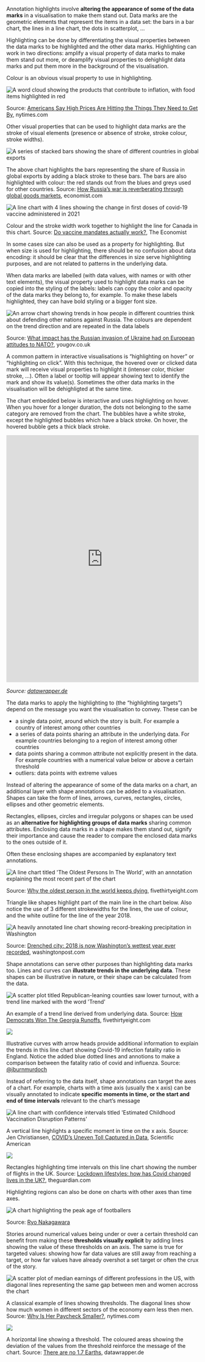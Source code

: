 Annotation highlights involve **altering the appearance of some of the data marks** in a visualisation to make them stand out. Data marks are the geometric elements that represent the items in a data set: the bars in a bar chart, the lines in a line chart, the dots in scatterplot, ...

Highlighting can be done by differentiating the visual properties between the data marks to be highlighted and the other data marks. Highlighting can work in two directions: amplify a visual property of data marks to make them stand out more, or deamplify visual properties to dehighlight data marks and put them more in the background of the visualisation.

Colour is an obvious visual property to use in highlighting. 

![A word cloud showing the products that contribute to inflation, with food items highlighted in red](Visual%20annotations%20589ebcc4e0024634956566d2e144385f/highlighting-nytimes.png)

Source: [Americans Say High Prices Are Hitting the Things They Need to Get By](https://www.nytimes.com/interactive/2022/03/09/upshot/where-americans-have-noticed-inflation.html), nytimes.com

Other visual properties that can be used to highlight data marks are the stroke of visual elements (presence or absence of stroke, stroke colour, stroke widths).

![A series of stacked bars showing the share of different countries in global exports](Visual%20annotations%20589ebcc4e0024634956566d2e144385f/stroke-highlighting-economist.png)

The above chart highlights the bars representing the share of Russia in global exports by adding a black stroke to these bars. The bars are also highlighted with colour: the red stands out from the blues and greys used for other countries. Source: [How Russia’s war is reverberating through global goods markets](https://www.economist.com/graphic-detail/2022/03/16/how-russias-war-is-reverberating-through-global-goods-markets), economist.com

![A line chart with 4 lines showing the change in first doses of covid-19 vaccine administered in 2021](Visual%20annotations%20589ebcc4e0024634956566d2e144385f/outline-economist.png)

Colour and the stroke width work together to highlight the line for Canada in this chart. Source: [Do vaccine mandates actually work?](https://www.economist.com/graphic-detail/2022/01/22/do-vaccine-mandates-actually-work), The Economist

In some cases size can also be used as a property for highlighting. But when size is used for highlighting, there should be no confusion about data encoding: it should be clear that the differences in size serve highlighting purposes, and are not related to patterns in the underlying data.

When data marks are labelled (with data values, with names or with other text elements), the visual property used to highlight data marks can be copied into the styling of the labels: labels can copy the color and opacity of the data marks they belong to, for example. To make these labels highlighted, they can have bold styling or a bigger font size.

![An arrow chart showing trends in how people in different countries think about defending other nations against Russia. The colours are dependent on the trend direction and are repeated in the data labels](Visual%20annotations%20589ebcc4e0024634956566d2e144385f/colour-highlighting-yougov.png)

Source: [What impact has the Russian invasion of Ukraine had on European attitudes to NATO?](https://yougov.co.uk/topics/international/articles-reports/2022/03/16/what-impact-has-russian-invasion-ukraine-had-europ), yougov.co.uk

A common pattern in interactive visualisations is “highlighting on hover” or “highlighting on click”. With this technique, the hovered over or clicked data mark will receive visual properties to highlight it (intenser color, thicker stroke, ...). Often a label or tooltip will appear showing text to identify the mark and show its value(s). Sometimes the other data marks in the visualisation will be dehighligted at the same time.

The chart embedded below is interactive and uses highlighting on hover. When you hover for a longer duration, the dots not belonging to the same category are removed from the chart. The bubbles have a white stroke, except the highlighted bubbles which have a black stroke. On hover, the hovered bubble gets a thick black stroke. 

<iframe title="Higher Risk of Job Automation in Lower Paying Jobs" aria-label="Scatter Plot" id="datawrapper-chart-6LGaa" src="https://datawrapper.dwcdn.net/6LGaa/1/" scrolling="no" frameborder="0" style="border: none;" width="100%" height="647" data-external="1"></iframe>

_Source: [datawrapper.de](https://academy.datawrapper.de/article/148-examples-of-datawrapper-scatter-plots)_

The data marks to apply the highlighting to (the “highlighting targets”) depend on the message you want the visualisation to convey. These can be

- a single data point, around which the story is built. For example a country of interest among other countries
- a series of data points sharing an attribute in the underlying data. For example countries belonging to a region of interest among other countries
- data points sharing a common attribute not explicitly present in the data. For example countries with a numerical value below or above a certain threshold
- outliers: data points with extreme values

Instead of altering the appearance of some of the data marks on a chart, an additional layer with shape annotations can be added to a visualisation. Shapes can take the form of lines, arrows, curves, rectangles, circles, ellipses and other geometric elements.

Rectangles, ellipses, circles and irregular polygons or shapes can be used as an **alternative for highlighting groups of data marks** sharing common attributes. Enclosing data marks in a shape makes them stand out, signify their importance and cause the reader to compare the enclosed data marks to the ones outside of it.

Often these enclosing shapes are accompanied by explanatory text annotations.

![A line chart titled 'The Oldest Persons In The World', with an annotation explaining the most recent part of the chart](Visual%20annotations%20589ebcc4e0024634956566d2e144385f/goldenburg-oldest-person-enclosure-rectangle.webp)

Source: [Why the oldest person in the world keeps dying](https://fivethirtyeight.com/features/why-the-oldest-person-in-the-world-keeps-dying/), fivethirtyeight.com

Triangle like shapes highlight part of the main line in the chart below. Also notice the use of 3 different strokewidths for the lines, the use of colour, and the white outline for the line of the year 2018.

![A heavily annotated line chart showing record-breaking precipitation in Washington](Visual%20annotations%20589ebcc4e0024634956566d2e144385f/highlight-trend-parts-wapo.jpeg)

Source: [Drenched city: 2018 is now Washington’s wettest year ever recorded](https://www.washingtonpost.com/weather/2018/12/15/drenched-city-is-now-washingtons-wettest-year-ever-recorded/?noredirect=on), washingtonpost.com

Shape annotations can serve other purposes than highlighting data marks too. Lines and curves can **illustrate trends in the underlying data**. These shapes can be illustrative in nature, or their shape can be calculated from the data.

![A scatter plot titled Republican-leaning counties saw lower turnout, with a trend line marked with the word 'Trend'](Visual%20annotations%20589ebcc4e0024634956566d2e144385f/538-trendline.png)

An example of a trend line derived from underlying data. Source: [How Democrats Won The Georgia Runoffs](https://fivethirtyeight.com/features/how-democrats-won-the-georgia-runoffs/), fivethirtyeight.com

![ ](Visual%20annotations%20589ebcc4e0024634956566d2e144385f/arrow-curves-FT.jpg)

Illustrative curves with arrow heads provide additional information to explain the trends in this line chart showing Covid-19 infection fatality ratio in England. Notice the added blue dotted lines and annotions to make a comparison between the fatality ratio of covid and influenza. Source: [@jburnmurdoch](https://twitter.com/jburnmurdoch/status/1492138139103768576)

Instead of referring to the data itself, shape annotations can target the axes of a chart. For example, charts with a time axis (usually the x axis) can be visually annotated to indicate **specific moments in time, or the start and end of time intervals** relevant to the chart’s message

![A line chart with confidence intervals titled 'Estimated Childhood Vaccination Disruption Patterns'](Visual%20annotations%20589ebcc4e0024634956566d2e144385f/shadow-outline-scientific-american.webp)

A vertical line highlights a specific moment in time on the x axis. Source: Jen Christiansen, [COVID’s Uneven Toll Captured in Data](https://www.scientificamerican.com/article/covids-uneven-toll-captured-in-data/), Scientific American

![ ](Visual%20annotations%20589ebcc4e0024634956566d2e144385f/guardian-period-highlighting-lockdowns.png)

Rectangles highlighting time intervals on this line chart showing the number of flights in the UK. Source: [Lockdown lifestyles: how has Covid changed lives in the UK?](https://www.theguardian.com/lifeandstyle/ng-interactive/2022/feb/25/lockdown-lifestyles-how-lives-changed-covid-pandemic), theguardian.com

Highlighting regions can also be done on charts with other axes than time axes.

![A chart highlighting the peak age of footballers](Visual%20annotations%20589ebcc4e0024634956566d2e144385f/highlighted-region-nakagawara.jpg)

Source: [Ryo Nakagawara](https://twitter.com/R_by_Ryo)

Stories around numerical values being under or over a certain threshold can benefit from making these **thresholds visually explicit** by adding lines showing the value of these thresholds on an axis. The same is true for targeted values: showing how far data values are still away from reaching a target, or how far values have already overshot a set target or often the crux of the story.

![A scatter plot of median earnings of different professions in the US, with diagonal lines representing the same gap between men and women accross the chart](Visual%20annotations%20589ebcc4e0024634956566d2e144385f/paygap-annotationlines-nytimes.png)

A classical example of lines showing thresholds. The diagonal lines show how much women in different sectors of the economy earn less then men. Source: [Why Is Her Paycheck Smaller?](https://archive.nytimes.com/screenshots/www.nytimes.com/interactive/2009/03/01/business/20090301_WageGap.jpg), nytimes.com

![ ](Visual%20annotations%20589ebcc4e0024634956566d2e144385f/W6y0k--strong-more-than-earth-can-handle-strong-.png)

A horizontal line showing a threshold. The coloured areas showing the deviation of the values from the threshold reinforce the message of the chart. Source: [There are no 1.7 Earths](https://blog.datawrapper.de/weekly-ecological-overshoot/), datawrapper.de